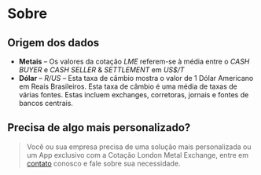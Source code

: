 # Sobre

## Origem dos dados

- **Metais** – Os valores da cotação *LME* referem-se à média entre o *CASH BUYER* e *CASH SELLER* &amp; *SETTLEMENT* em *US$/T*
- **Dólar** – *R$/US$* – Esta taxa de câmbio mostra o valor de 1 Dólar Americano em Reais Brasileiros. Esta taxa de câmbio é uma média de taxas de várias fontes. Estas incluem exchanges, corretoras, jornais e fontes de bancos centrais.


## Precisa de algo mais personalizado?

> Você ou sua empresa precisa de uma solução mais personalizada ou um App exclusivo com a 
> Cotação London Metal Exchange, entre em [contato](https://gorilaxpress.com/contato/) conosco
> e fale sobre sua necessidade.
